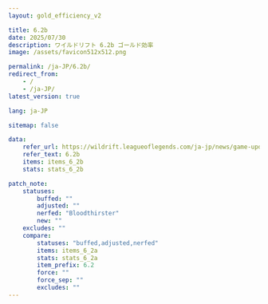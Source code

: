 ```yaml
---
layout: gold_efficiency_v2

title: 6.2b
date: 2025/07/30
description: ワイルドリフト 6.2b ゴールド効率
image: /assets/favicon512x512.png

permalink: /ja-JP/6.2b/
redirect_from:
    - /
    - /ja-JP/
latest_version: true

lang: ja-JP

sitemap: false

data:
    refer_url: https://wildrift.leagueoflegends.com/ja-jp/news/game-updates/wild-rift-patch-notes-6-2b/
    refer_text: 6.2b
    items: items_6_2b
    stats: stats_6_2b

patch_note:
    statuses:
        buffed: ""
        adjusted: ""
        nerfed: "Bloodthirster"
        new: ""
    excludes: ""
    compare:
        statuses: "buffed,adjusted,nerfed"
        items: items_6_2a
        stats: stats_6_2a
        item_prefix: 6.2
        force: ""
        force_sep: ""
        excludes: ""
---
```

